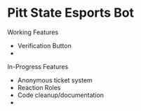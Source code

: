 # Pitt State Esports Bot

Working Features
- Verification Button
-

In-Progress Features
- Anonymous ticket system
- Reaction Roles
- Code cleanup/documentation
-
